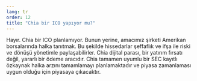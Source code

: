 ```yaml
---
lang: tr
order: 12
title: "Chia bir ICO yapıyor mu?"
---
```


Hayır. Chia bir ICO planlamıyor. Bunun yerine, amacımız şirketi Amerikan borsalarında halka tanıtmak. Bu şekilde hissedarlar şeffaflık ve ifşa ile riski ve dönüşü yönetimle paylaşabilirler. Chia dijital parası, bir yatırım fırsatı değil, yararlı bir ödeme aracıdır. Chia tamamen uyumlu bir SEC kayıtlı özkaynak halka arzını tamamlamayı planlamaktadır ve piyasa zamanlaması uygun olduğu için piyasaya çıkacaktır.
